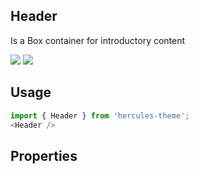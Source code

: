 ## Header
Is a Box container for introductory content

[![](https://cdn-images-1.medium.com/fit/c/120/120/1*TD1P0HtIH9zF0UEH28zYtw.png)](https://storybook.grommet.io/?selectedKind=Header&full=0&addons=0&stories=1&panelRight=0) [![](https://codesandbox.io/static/img/play-codesandbox.svg)](https://codesandbox.io/s/github/hercules/hercules-sandbox?initialpath=/header&module=%2Fsrc%2FHeader.js)
## Usage

```javascript
import { Header } from 'hercules-theme';
<Header />
```

## Properties

  